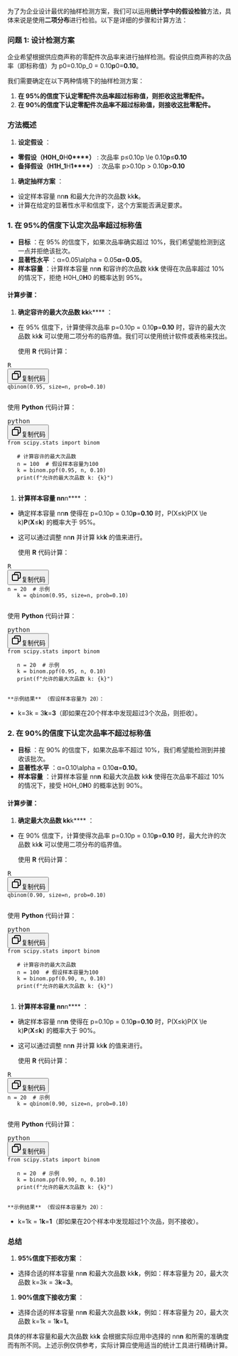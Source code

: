 为了为企业设计最优的抽样检测方案，我们可以运用**统计学中的假设检验**方法，具体来说是使用**二项分布**进行检验。以下是详细的步骤和计算方法：

### 问题 1: 设计检测方案

企业希望根据供应商声称的零配件次品率来进行抽样检测。假设供应商声称的次品率（即标称值）为 p0=0.10p_0 = 0.10**p**0=**0.10**。

我们需要确定在以下两种情境下的抽样检测方案：

1. **在 95%的信度下认定零配件次品率超过标称值，则拒收这批零配件。**
2. **在 90%的信度下认定零配件次品率不超过标称值，则接收这批零配件。**

### 方法概述

1. **设定假设** ：

* **零假设（H0H_0**H**0****）** : 次品率 p≤0.10p \le 0.10**p**≤**0.10**
* **备择假设（H1H_1**H**1****）** : 次品率 p>0.10p > 0.10**p**>**0.10**

1. **确定抽样方案** ：

* 设定样本容量 nn**n** 和最大允许的次品数 kk**k**。
* 计算在给定的显著性水平和信度下，这个方案能否满足要求。

### 1. 在 95%的信度下认定次品率超过标称值

* **目标** ：在 95% 的信度下，如果次品率确实超过 10%，我们希望能检测到这一点并拒绝该批次。
* **显著性水平** ：α=0.05\alpha = 0.05**α**=**0.05**。
* **样本容量** ：计算样本容量 nn**n** 和容许的次品数 kk**k** 使得在次品率超过 10% 的情况下，拒绝 H0H_0**H**0 的概率达到 95%。

#### 计算步骤：

1. **确定容许的最大次品数 kk**k**** ：

* 在 95% 信度下，计算使得次品率 p=0.10p = 0.10**p**=**0.10** 时，容许的最大次品数 kk**k** 可以使用二项分布的临界值。我们可以使用统计软件或表格来找出。

   使用 **R** 代码计算：

<pre><div class="dark bg-gray-950 contain-inline-size rounded-md border-[0.5px] border-token-border-medium"><div class="flex items-center relative text-token-text-secondary bg-token-main-surface-secondary px-4 py-2 text-xs font-sans justify-between rounded-t-md"><span>R</span><div class="flex items-center"><span class="" data-state="closed"><button class="flex gap-1 items-center"><svg width="24" height="24" viewBox="0 0 24 24" fill="none" xmlns="http://www.w3.org/2000/svg" class="icon-sm"><path fill-rule="evenodd" clip-rule="evenodd" d="M7 5C7 3.34315 8.34315 2 10 2H19C20.6569 2 22 3.34315 22 5V14C22 15.6569 20.6569 17 19 17H17V19C17 20.6569 15.6569 22 14 22H5C3.34315 22 2 20.6569 2 19V10C2 8.34315 3.34315 7 5 7H7V5ZM9 7H14C15.6569 7 17 8.34315 17 10V15H19C19.5523 15 20 14.5523 20 14V5C20 4.44772 19.5523 4 19 4H10C9.44772 4 9 4.44772 9 5V7ZM5 9C4.44772 9 4 9.44772 4 10V19C4 19.5523 4.44772 20 5 20H14C14.5523 20 15 19.5523 15 19V10C15 9.44772 14.5523 9 14 9H5Z" fill="currentColor"></path></svg>复制代码</button></span></div></div><div class="overflow-y-auto p-4" dir="ltr"><code class="!whitespace-pre hljs language-R">qbinom(0.95, size=n, prob=0.10)
   </code></div></div></pre>

   使用 **Python** 代码计算：

<pre><div class="dark bg-gray-950 contain-inline-size rounded-md border-[0.5px] border-token-border-medium"><div class="flex items-center relative text-token-text-secondary bg-token-main-surface-secondary px-4 py-2 text-xs font-sans justify-between rounded-t-md"><span>python</span><div class="flex items-center"><span class="" data-state="closed"><button class="flex gap-1 items-center"><svg width="24" height="24" viewBox="0 0 24 24" fill="none" xmlns="http://www.w3.org/2000/svg" class="icon-sm"><path fill-rule="evenodd" clip-rule="evenodd" d="M7 5C7 3.34315 8.34315 2 10 2H19C20.6569 2 22 3.34315 22 5V14C22 15.6569 20.6569 17 19 17H17V19C17 20.6569 15.6569 22 14 22H5C3.34315 22 2 20.6569 2 19V10C2 8.34315 3.34315 7 5 7H7V5ZM9 7H14C15.6569 7 17 8.34315 17 10V15H19C19.5523 15 20 14.5523 20 14V5C20 4.44772 19.5523 4 19 4H10C9.44772 4 9 4.44772 9 5V7ZM5 9C4.44772 9 4 9.44772 4 10V19C4 19.5523 4.44772 20 5 20H14C14.5523 20 15 19.5523 15 19V10C15 9.44772 14.5523 9 14 9H5Z" fill="currentColor"></path></svg>复制代码</button></span></div></div><div class="overflow-y-auto p-4" dir="ltr"><code class="!whitespace-pre hljs language-python">from scipy.stats import binom

   # 计算容许的最大次品数
   n = 100  # 假设样本容量为100
   k = binom.ppf(0.95, n, 0.10)
   print(f"允许的最大次品数 k: {k}")
   </code></div></div></pre>

1. **计算样本容量 nn**n**** ：

* 确定样本容量 nn**n** 使得在 p=0.10p = 0.10**p**=**0.10** 时，P(X≤k)P(X \le k)**P**(**X**≤**k**) 的概率大于 95%。
* 这可以通过调整 nn**n** 并计算 kk**k** 的值来进行。

   使用 **R** 代码计算：

<pre><div class="dark bg-gray-950 contain-inline-size rounded-md border-[0.5px] border-token-border-medium"><div class="flex items-center relative text-token-text-secondary bg-token-main-surface-secondary px-4 py-2 text-xs font-sans justify-between rounded-t-md"><span>R</span><div class="flex items-center"><span class="" data-state="closed"><button class="flex gap-1 items-center"><svg width="24" height="24" viewBox="0 0 24 24" fill="none" xmlns="http://www.w3.org/2000/svg" class="icon-sm"><path fill-rule="evenodd" clip-rule="evenodd" d="M7 5C7 3.34315 8.34315 2 10 2H19C20.6569 2 22 3.34315 22 5V14C22 15.6569 20.6569 17 19 17H17V19C17 20.6569 15.6569 22 14 22H5C3.34315 22 2 20.6569 2 19V10C2 8.34315 3.34315 7 5 7H7V5ZM9 7H14C15.6569 7 17 8.34315 17 10V15H19C19.5523 15 20 14.5523 20 14V5C20 4.44772 19.5523 4 19 4H10C9.44772 4 9 4.44772 9 5V7ZM5 9C4.44772 9 4 9.44772 4 10V19C4 19.5523 4.44772 20 5 20H14C14.5523 20 15 19.5523 15 19V10C15 9.44772 14.5523 9 14 9H5Z" fill="currentColor"></path></svg>复制代码</button></span></div></div><div class="overflow-y-auto p-4" dir="ltr"><code class="!whitespace-pre hljs language-R">n = 20  # 示例
   k = qbinom(0.95, size=n, prob=0.10)
   </code></div></div></pre>

   使用 **Python** 代码计算：

<pre><div class="dark bg-gray-950 contain-inline-size rounded-md border-[0.5px] border-token-border-medium"><div class="flex items-center relative text-token-text-secondary bg-token-main-surface-secondary px-4 py-2 text-xs font-sans justify-between rounded-t-md"><span>python</span><div class="flex items-center"><span class="" data-state="closed"><button class="flex gap-1 items-center"><svg width="24" height="24" viewBox="0 0 24 24" fill="none" xmlns="http://www.w3.org/2000/svg" class="icon-sm"><path fill-rule="evenodd" clip-rule="evenodd" d="M7 5C7 3.34315 8.34315 2 10 2H19C20.6569 2 22 3.34315 22 5V14C22 15.6569 20.6569 17 19 17H17V19C17 20.6569 15.6569 22 14 22H5C3.34315 22 2 20.6569 2 19V10C2 8.34315 3.34315 7 5 7H7V5ZM9 7H14C15.6569 7 17 8.34315 17 10V15H19C19.5523 15 20 14.5523 20 14V5C20 4.44772 19.5523 4 19 4H10C9.44772 4 9 4.44772 9 5V7ZM5 9C4.44772 9 4 9.44772 4 10V19C4 19.5523 4.44772 20 5 20H14C14.5523 20 15 19.5523 15 19V10C15 9.44772 14.5523 9 14 9H5Z" fill="currentColor"></path></svg>复制代码</button></span></div></div><div class="overflow-y-auto p-4" dir="ltr"><code class="!whitespace-pre hljs language-python">from scipy.stats import binom

   n = 20  # 示例
   k = binom.ppf(0.95, n, 0.10)
   print(f"允许的最大次品数 k: {k}")
   </code></div></div></pre>

    **示例结果** （假设样本容量为 20）：

* k=3k = 3**k**=**3**（即如果在20个样本中发现超过3个次品，则拒收）。

### 2. 在 90%的信度下认定次品率不超过标称值

* **目标** ：在 90% 的信度下，如果次品率不超过 10%，我们希望能检测到并接收该批次。
* **显著性水平** ：α=0.10\alpha = 0.10**α**=**0.10**。
* **样本容量** ：计算样本容量 nn**n** 和最大次品数 kk**k** 使得在次品率不超过 10% 的情况下，接受 H0H_0**H**0 的概率达到 90%。

#### 计算步骤：

1. **确定最大次品数 kk**k**** ：

* 在 90% 信度下，计算使得次品率 p=0.10p = 0.10**p**=**0.10** 时，最大允许的次品数 kk**k** 可以使用二项分布的临界值。

   使用 **R** 代码计算：

<pre><div class="dark bg-gray-950 contain-inline-size rounded-md border-[0.5px] border-token-border-medium"><div class="flex items-center relative text-token-text-secondary bg-token-main-surface-secondary px-4 py-2 text-xs font-sans justify-between rounded-t-md"><span>R</span><div class="flex items-center"><span class="" data-state="closed"><button class="flex gap-1 items-center"><svg width="24" height="24" viewBox="0 0 24 24" fill="none" xmlns="http://www.w3.org/2000/svg" class="icon-sm"><path fill-rule="evenodd" clip-rule="evenodd" d="M7 5C7 3.34315 8.34315 2 10 2H19C20.6569 2 22 3.34315 22 5V14C22 15.6569 20.6569 17 19 17H17V19C17 20.6569 15.6569 22 14 22H5C3.34315 22 2 20.6569 2 19V10C2 8.34315 3.34315 7 5 7H7V5ZM9 7H14C15.6569 7 17 8.34315 17 10V15H19C19.5523 15 20 14.5523 20 14V5C20 4.44772 19.5523 4 19 4H10C9.44772 4 9 4.44772 9 5V7ZM5 9C4.44772 9 4 9.44772 4 10V19C4 19.5523 4.44772 20 5 20H14C14.5523 20 15 19.5523 15 19V10C15 9.44772 14.5523 9 14 9H5Z" fill="currentColor"></path></svg>复制代码</button></span></div></div><div class="overflow-y-auto p-4" dir="ltr"><code class="!whitespace-pre hljs language-R">qbinom(0.90, size=n, prob=0.10)
   </code></div></div></pre>

   使用 **Python** 代码计算：

<pre><div class="dark bg-gray-950 contain-inline-size rounded-md border-[0.5px] border-token-border-medium"><div class="flex items-center relative text-token-text-secondary bg-token-main-surface-secondary px-4 py-2 text-xs font-sans justify-between rounded-t-md"><span>python</span><div class="flex items-center"><span class="" data-state="closed"><button class="flex gap-1 items-center"><svg width="24" height="24" viewBox="0 0 24 24" fill="none" xmlns="http://www.w3.org/2000/svg" class="icon-sm"><path fill-rule="evenodd" clip-rule="evenodd" d="M7 5C7 3.34315 8.34315 2 10 2H19C20.6569 2 22 3.34315 22 5V14C22 15.6569 20.6569 17 19 17H17V19C17 20.6569 15.6569 22 14 22H5C3.34315 22 2 20.6569 2 19V10C2 8.34315 3.34315 7 5 7H7V5ZM9 7H14C15.6569 7 17 8.34315 17 10V15H19C19.5523 15 20 14.5523 20 14V5C20 4.44772 19.5523 4 19 4H10C9.44772 4 9 4.44772 9 5V7ZM5 9C4.44772 9 4 9.44772 4 10V19C4 19.5523 4.44772 20 5 20H14C14.5523 20 15 19.5523 15 19V10C15 9.44772 14.5523 9 14 9H5Z" fill="currentColor"></path></svg>复制代码</button></span></div></div><div class="overflow-y-auto p-4" dir="ltr"><code class="!whitespace-pre hljs language-python">from scipy.stats import binom

   # 计算容许的最大次品数
   n = 100  # 假设样本容量为100
   k = binom.ppf(0.90, n, 0.10)
   print(f"允许的最大次品数 k: {k}")
   </code></div></div></pre>

1. **计算样本容量 nn**n**** ：

* 确定样本容量 nn**n** 使得在 p=0.10p = 0.10**p**=**0.10** 时，P(X≤k)P(X \le k)**P**(**X**≤**k**) 的概率大于 90%。
* 这可以通过调整 nn**n** 并计算 kk**k** 的值来进行。

   使用 **R** 代码计算：

<pre><div class="dark bg-gray-950 contain-inline-size rounded-md border-[0.5px] border-token-border-medium"><div class="flex items-center relative text-token-text-secondary bg-token-main-surface-secondary px-4 py-2 text-xs font-sans justify-between rounded-t-md"><span>R</span><div class="flex items-center"><span class="" data-state="closed"><button class="flex gap-1 items-center"><svg width="24" height="24" viewBox="0 0 24 24" fill="none" xmlns="http://www.w3.org/2000/svg" class="icon-sm"><path fill-rule="evenodd" clip-rule="evenodd" d="M7 5C7 3.34315 8.34315 2 10 2H19C20.6569 2 22 3.34315 22 5V14C22 15.6569 20.6569 17 19 17H17V19C17 20.6569 15.6569 22 14 22H5C3.34315 22 2 20.6569 2 19V10C2 8.34315 3.34315 7 5 7H7V5ZM9 7H14C15.6569 7 17 8.34315 17 10V15H19C19.5523 15 20 14.5523 20 14V5C20 4.44772 19.5523 4 19 4H10C9.44772 4 9 4.44772 9 5V7ZM5 9C4.44772 9 4 9.44772 4 10V19C4 19.5523 4.44772 20 5 20H14C14.5523 20 15 19.5523 15 19V10C15 9.44772 14.5523 9 14 9H5Z" fill="currentColor"></path></svg>复制代码</button></span></div></div><div class="overflow-y-auto p-4" dir="ltr"><code class="!whitespace-pre hljs language-R">n = 20  # 示例
   k = qbinom(0.90, size=n, prob=0.10)
   </code></div></div></pre>

   使用 **Python** 代码计算：

<pre><div class="dark bg-gray-950 contain-inline-size rounded-md border-[0.5px] border-token-border-medium"><div class="flex items-center relative text-token-text-secondary bg-token-main-surface-secondary px-4 py-2 text-xs font-sans justify-between rounded-t-md"><span>python</span><div class="flex items-center"><span class="" data-state="closed"><button class="flex gap-1 items-center"><svg width="24" height="24" viewBox="0 0 24 24" fill="none" xmlns="http://www.w3.org/2000/svg" class="icon-sm"><path fill-rule="evenodd" clip-rule="evenodd" d="M7 5C7 3.34315 8.34315 2 10 2H19C20.6569 2 22 3.34315 22 5V14C22 15.6569 20.6569 17 19 17H17V19C17 20.6569 15.6569 22 14 22H5C3.34315 22 2 20.6569 2 19V10C2 8.34315 3.34315 7 5 7H7V5ZM9 7H14C15.6569 7 17 8.34315 17 10V15H19C19.5523 15 20 14.5523 20 14V5C20 4.44772 19.5523 4 19 4H10C9.44772 4 9 4.44772 9 5V7ZM5 9C4.44772 9 4 9.44772 4 10V19C4 19.5523 4.44772 20 5 20H14C14.5523 20 15 19.5523 15 19V10C15 9.44772 14.5523 9 14 9H5Z" fill="currentColor"></path></svg>复制代码</button></span></div></div><div class="overflow-y-auto p-4" dir="ltr"><code class="!whitespace-pre hljs language-python">from scipy.stats import binom

   n = 20  # 示例
   k = binom.ppf(0.90, n, 0.10)
   print(f"允许的最大次品数 k: {k}")
   </code></div></div></pre>

    **示例结果** （假设样本容量为 20）：

* k=1k = 1**k**=**1**（即如果在20个样本中发现超过1个次品，则不接收）。

### 总结

1. **95%信度下拒收方案** ：

* 选择合适的样本容量 nn**n** 和最大次品数 kk**k**，例如：样本容量为 20，最大次品数 k=3k = 3**k**=**3**。

1. **90%信度下接收方案** ：

* 选择合适的样本容量 nn**n** 和最大次品数 kk**k**，例如：样本容量为 20，最大次品数 k=1k = 1**k**=**1**。

具体的样本容量和最大次品数 kk**k** 会根据实际应用中选择的 nn**n** 和所需的准确度而有所不同。上述示例仅供参考，实际计算应使用适当的统计工具进行精确计算。
